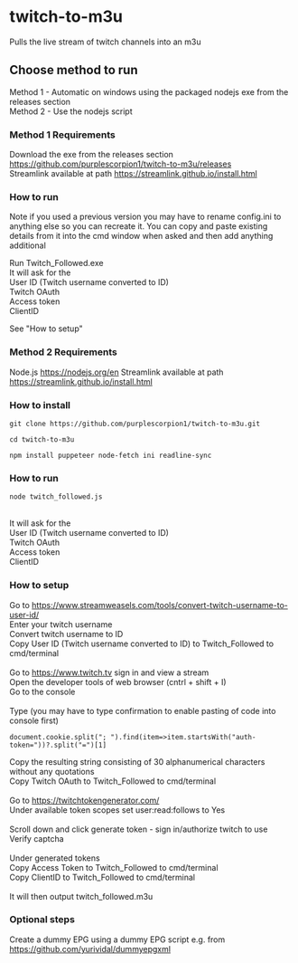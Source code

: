 # twitch-to-m3u
Pulls the live stream of twitch channels into an m3u

## Choose method to run
Method 1 - Automatic on windows using the packaged nodejs exe from the releases section <br>
Method 2 - Use the nodejs script

### Method 1 Requirements
Download the exe from the releases section https://github.com/purplescorpion1/twitch-to-m3u/releases <br>
Streamlink available at path https://streamlink.github.io/install.html

### How to run
Note if you used a previous version you may have to rename config.ini to anything else so you can recreate it. You can copy and paste existing details from it into the cmd window when asked and then add anything additional <br>

<p> Run Twitch_Followed.exe <br>
It will ask for the <br>
User ID (Twitch username converted to ID) <br>
Twitch OAuth <br>
Access token <br>
ClientID <br>

See "How to setup"

### Method 2 Requirements
Node.js https://nodejs.org/en
Streamlink available at path https://streamlink.github.io/install.html

### How to install
``` 
git clone https://github.com/purplescorpion1/twitch-to-m3u.git
```
<p></p>

```
cd twitch-to-m3u
```
<p></p>

```
npm install puppeteer node-fetch ini readline-sync
```
<p></p>

### How to run
```
node twitch_followed.js
```
<br>
It will ask for the <br>
User ID (Twitch username converted to ID) <br>
Twitch OAuth <br>
Access token <br>
ClientID <br>

### How to setup

Go to https://www.streamweasels.com/tools/convert-twitch-username-to-user-id/ <br>
Enter your twitch username <br>
Convert twitch username to ID <br>
Copy User ID (Twitch username converted to ID) to Twitch_Followed to cmd/terminal <br>
<br>
Go to https://www.twitch.tv sign in and view a stream <br>
Open the developer tools of web browser (cntrl + shift + I) <br>
Go to the console <br>
<br>
Type (you may have to type confirmation to enable pasting of code into console first) <br>
```
document.cookie.split("; ").find(item=>item.startsWith("auth-token="))?.split("=")[1]
```
Copy the resulting string consisting of 30 alphanumerical characters without any quotations <br>
Copy Twitch OAuth to Twitch_Followed to cmd/terminal <br>
<br>
Go to https://twitchtokengenerator.com/ <br>
Under available token scopes set user:read:follows to Yes <br>
<br>
Scroll down and click generate token - sign in/authorize twitch to use <br>
Verify captcha <br>
<br>
Under generated tokens <br>
Copy Access Token to Twitch_Followed to cmd/terminal <br>
Copy ClientID to Twitch_Followed to cmd/terminal <br>
<br>
It will then output twitch_followed.m3u
<br>
### Optional steps
Create a dummy EPG using a dummy EPG script e.g. from https://github.com/yurividal/dummyepgxml

